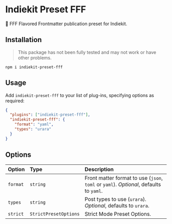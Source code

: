 # Indiekit Preset **FFF**

🌟 FFF Flavored Frontmatter publication preset for Indiekit.

## Installation

> This package has not been fully tested and may not work or have other
> problems.

`npm i indiekit-preset-fff`

## Usage

Add `indiekit-preset-fff` to your list of plug-ins, specifying options as
required:

```json
{
  "plugins": ["indiekit-preset-fff"],
  "indiekit-preset-fff": {
    "format": "yaml",
    "types": "urara"
  }
}
```

## Options

| Option   | Type                  | Description                                                                            |
| :------- | :-------------------- | :------------------------------------------------------------------------------------- |
| `format` | `string`              | Front matter format to use (`json`, `toml` or `yaml`). _Optional_, defaults to `yaml`. |
| `types`  | `string`              | Post types to use (`urara`). _Optional_, defaults to `urara`.                          |
| `strict` | `StrictPresetOptions` | Strict Mode Preset Options.                                                            |
